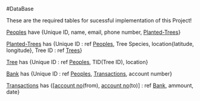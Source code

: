 #DataBase

These are the required tables for sucessful implementation of this Project!

<ins>Peoples</ins> have {Unique ID, name, email, phone number, <ins>Planted-Trees</ins>}  

<ins>Planted-Trees</ins> has {Unique ID : ref <ins>Peoples</ins>, Tree Species, location{latitude, longitude}, Tree ID : ref <ins>Trees</ins>}  

<ins>Tree</ins> has {Unique ID : ref <ins>Peoples</ins>, TID(Tree ID), location}  

<ins>Bank</ins> has {Unique ID : ref <ins>Peoples</ins>, <ins>Transactions</ins>, account number}  

<ins>Transactions</ins> has {[<ins>account no</ins>(from), <ins>account no</ins>(to)] : ref <ins>Bank</ins>, ammount, date}